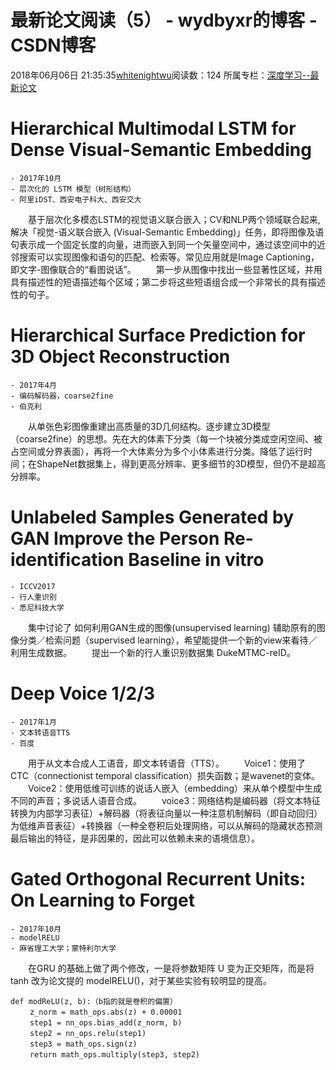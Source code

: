 # 最新论文阅读（5） - wydbyxr的博客 - CSDN博客
2018年06月06日 21:35:35[whitenightwu](https://me.csdn.net/wydbyxr)阅读数：124
所属专栏：[深度学习--最新论文](https://blog.csdn.net/column/details/23683.html)
# Hierarchical Multimodal LSTM for Dense Visual-Semantic Embedding
```
- 2017年10月  
- 层次化的 LSTM 模型（树形结构）
- 阿里iDST、西安电子科大、西安交大
```
　　基于层次化多模态LSTM的视觉语义联合嵌入；CV和NLP两个领域联合起来,解决「视觉-语义联合嵌入 (Visual-Semantic Embedding)」任务，即将图像及语句表示成一个固定长度的向量，进而嵌入到同一个矢量空间中，通过该空间中的近邻搜索可以实现图像和语句的匹配、检索等。常见应用就是Image Captioning，即文字-图像联合的“看图说话”。 
　　第一步从图像中找出一些显著性区域，并用具有描述性的短语描述每个区域；第二步将这些短语组合成一个非常长的具有描述性的句子。
# Hierarchical Surface Prediction for 3D Object Reconstruction
```
- 2017年4月
- 编码解码器，coarse2fine
- 伯克利
```
　　从单张色彩图像重建出高质量的3D几何结构。逐步建立3D模型（coarse2fine）的思想。先在大的体素下分类（每一个块被分类成空闲空间、被占空间或分界表面），再将一个大体素分为多个小体素进行分类。降低了运行时间；在ShapeNet数据集上，得到更高分辨率、更多细节的3D模型，但仍不是超高分辨率。
# Unlabeled Samples Generated by GAN Improve the Person Re-identification Baseline in vitro
```
- ICCV2017  
- 行人重识别
- 悉尼科技大学
```
　　集中讨论了 如何利用GAN生成的图像(unsupervised learning) 辅助原有的图像分类／检索问题（supervised learning），希望能提供一个新的view来看待／利用生成数据。 
　　提出一个新的行人重识别数据集 DukeMTMC-reID。
# Deep Voice 1/2/3
```
- 2017年1月
- 文本转语音TTS
- 百度
```
　　用于从文本合成人工语音，即文本转语音（TTS）。 
　　Voice1：使用了 CTC（connectionist temporal classification）损失函数；是wavenet的变体。 
　　Voice2：使用低维可训练的说话人嵌入（embedding）来从单个模型中生成不同的声音；多说话人语音合成。 
　　voice3：网络结构是编码器（将文本特征转换为内部学习表征）+解码器（将表征向量以一种注意机制解码（即自动回归）为低维声音表征）+转换器（一种全卷积后处理网络，可以从解码的隐藏状态预测最后输出的特征，是非因果的，因此可以依赖未来的语境信息）。 
# Gated Orthogonal Recurrent Units: On Learning to Forget
```
- 2017年10月
- modelRELU
- 麻省理工大学；蒙特利尔大学
```
　　在GRU 的基础上做了两个修改，一是将参数矩阵 U 变为正交矩阵，而是将 tanh 改为论文提的 modelRELU()，对于某些实验有较明显的提高。 
```
def modReLU(z, b):（b指的就是卷积的偏置） 
　　 z_norm = math_ops.abs(z) + 0.00001 
　　 step1 = nn_ops.bias_add(z_norm, b) 
　　 step2 = nn_ops.relu(step1) 
　　 step3 = math_ops.sign(z) 
　　 return math_ops.multiply(step3, step2)
```

